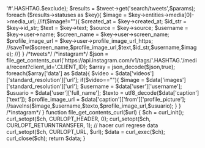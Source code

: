 <?php

//hashtag
define("HASHTAG","petertest");

//twitter
define("CONSUMER_KEY","");
define("CONSUMER_SECRET","");
define("ACCESS_TOKEN","");
define("ACCESS_TOKEN_SECRET","");

//Instagram
define('CLIENT_ID','');
define('CLIENT_SECRET','');

if(!isset($_GET["task"])) die;
$task = $_GET["task"];

switch ($task){
    case 'sociales':
        getSociales();        
    break;        
}

function getSociales(){

	/*tweets*/	
	require_once('libraries/twitteroauth/OAuth.php');
	require_once('libraries/twitteroauth/twitteroauth.php');

	$tweet   = new TwitterOAuth(CONSUMER_KEY,CONSUMER_SECRET,ACCESS_TOKEN,ACCESS_TOKEN_SECRET);
	$exclude = '-filter:retweets';//no retweets
	$params  = array('q' =>'#'.HASHTAG.$exclude);
	$results =  $tweet->get('search/tweets',$params);

	foreach ($results->statuses as $key){
		
		$image = $key->entities->media[0]->media_url;			

		//if($image!=""){

			$created_at        = $key->created_at;
			$id_str            = $key->id_str;
			$text              = $key->text;
			$source            = $key->source;
			$username          = $key->user->name;
			$screen_name       = $key->user->screen_name;
			$profile_image_url = $key->user->profile_image_url_https;

			//saveTw($screen_name,$profile_image_url,$text,$id_str,$username,$image);

		//}
		
	}	
	/*tweets*/

	/*instagram*/
	$json   = file_get_contents_curl('https://api.instagram.com/v1/tags/'.HASHTAG.'/media/recent?client_id='.CLIENT_ID);
	$array  = json_decode($json,true);
	
	foreach($array['data'] as $data){

		$video = $data['videos']['standard_resolution']['url'];

		if($video==""){

			$image             = $data['images']['standard_resolution']['url'];
			$username          = $data['user']['username'];
			$usuario           = $data['user']['full_name'];
			$texto             = utf8_decode($data['caption']['text']);
			$profile_image_url = $data['caption']['from']['profile_picture'];
		
			//saveIns($image,$username,$texto,$profile_image_url,$usuario);

		}

	}
	/*instagram*/				

}

function file_get_contents_curl($url) {
	$ch = curl_init();

	curl_setopt($ch, CURLOPT_HEADER, 0);
	curl_setopt($ch, CURLOPT_RETURNTRANSFER, 1); // hacer curl regrese data
	curl_setopt($ch, CURLOPT_URL, $url);

	$data = curl_exec($ch);
	curl_close($ch);

	return $data;
}
